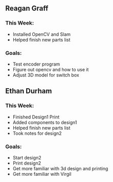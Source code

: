 ## Reagan Graff
### This Week:
- Installed OpenCV and Slam
- Helped finish new parts list
### Goals:
- Test encoder program
- Figure out opencv and how to use it
- Adjust 3D model for switch box


## Ethan Durham
### This Week:
- Finished Design1 Print
- Added components to design1
- Helped finish new parts list
- Took notes for design2
### Goals:
- Start design2
- Print design2
- Get more familiar with 3d design and printing
- Get more familiar with Virgil
